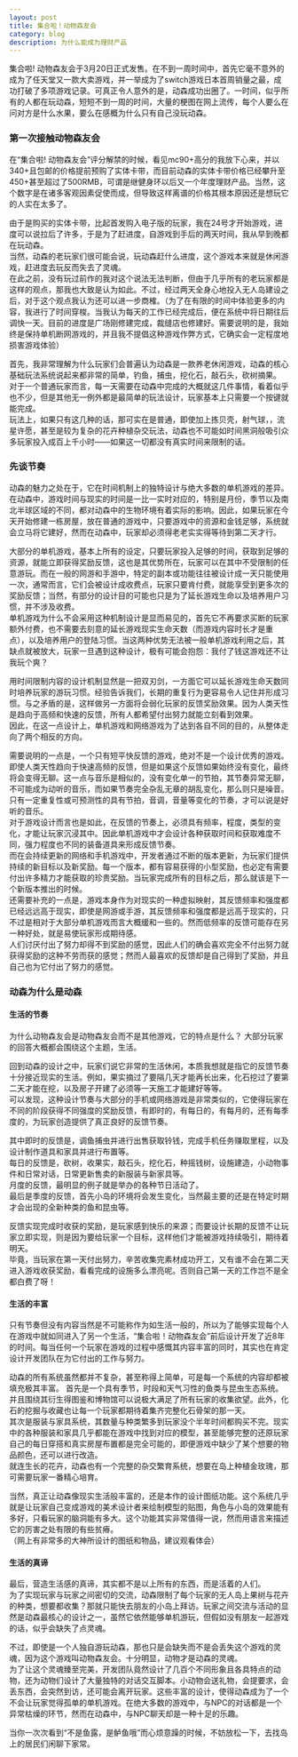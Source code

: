 ```yaml
---
layout: post
title: 集合啦！动物森友会
category: blog
description: 为什么能成为理财产品
---
```


集合啦! 动物森友会于3月20日正式发售。在不到一周时间中，首先它毫不意外的成为了任天堂又一款大卖游戏，并一举成为了switch游戏日本首周销量之最，成功打破了多项游戏记录。可真正令人意外的是，动森成功出圈了。一时间，似乎所有的人都在玩动森，短短不到一周的时间，大量的梗图在网上流传，每个人要么在问对方是什么水果，要么在感概为什么只有自己没玩动森。

### 第一次接触动物森友会

在“集合啦! 动物森友会”评分解禁的时候，看见mc90+高分的我放下心来，并以340+且包邮的价格提前预购了实体卡带，而目前动森的实体卡带价格已经攀升至450+甚至超过了500RMB，可谓是继健身环以后又一个年度理财产品。当然，这个数字是在诸多客观因素促使而成，但导致这样离谱的价格其根本原因还是想玩它的人实在太多了。

由于是购买的实体卡带，比起首发购入电子版的玩家，我在24号才开始游戏，进度可以说拉后了许多，于是为了赶进度，自游戏到手后的两天时间，我从早到晚都在玩动森。  
当然，动森的老玩家们很可能会说，玩动森赶什么进度，这个游戏本来就是休闲游戏，赶进度去玩反而失去了灵魂。  
在此之前，没有玩过前作的我对这个说法无法判断，但由于几乎所有的老玩家都是这样的观点，那我也大致是认为如此。不过，经过两天全身心地投入无人岛建设之后，对于这个观点我认为还可以进一步商榷。（为了在有限的时间中体验更多的内容，我进行了时间穿梭。当我认为每天的工作已经完成后，便在系统中将日期往后调快一天。目前的进度是广场刚修建完成，裁缝店也修建好。需要说明的是，我始终是保持单机断网游戏的，并且我不提倡这种游戏作弊方式，它确实会一定程度地损害游戏体验）

首先，我非常理解为什么玩家们会普遍认为动森是一款养老休闲游戏，动森的核心基础玩法系统说起来都非常的简单，钓鱼，捕虫，挖化石，敲石头，砍树摘果。  
对于一个普通玩家而言，每一天需要在动森中完成的大概就这几件事情，看着似乎也不少，但是其他无一例外都是最简单的玩法设计，玩家基本上只需要一个按键就能完成。  
玩法上，如果只有这几种的话，那可实在是普通，即使加上拣贝壳，射气球，，流星许愿，甚至是较为复杂的花卉种植杂交玩法，动森也不可能如时间黑洞般吸引众多玩家投入成百上千小时——如果这一切都没有真实时间来限制的话。

### 先谈节奏

动森的魅力之处在于，它在时间机制上的独特设计与绝大多数的单机游戏的差异。  
在动森中，游戏时间与现实的时间是一比一实时对应的，特别是月份，季节以及南北半球区域的不同，都对动森中的生物环境有着实际的影响。因此，如果玩家在今天开始修建一栋房屋，放在普通的游戏中，只要游戏中的资源和金钱足够，系统就会立马将它建好，然而在动森中，玩家却必须得老老实实得等待到第二天才行。

大部分的单机游戏，基本上所有的设定，只要玩家投入足够的时间，获取到足够的资源，就能立即获得奖励反馈，这也是其优势所在，玩家可以在其中不受限制的任意游玩。而在一般的网游和手游中，特定的副本或功能往往被设计成一天只能使用一次，通常而言，它们会被设计成收费点，玩家只要肯付费，就能享受到更多次的奖励反馈；当然，有部分的设计目的可能也只是为了延长游戏生命以及培养用户习惯，并不涉及收费。  
单机游戏为什么不会采用这种机制设计是显而易见的，首先它不再要求买断的玩家额外付费，也不需要去刻意的延长游戏现实生命天数（而游戏内容时长才是重点），以及培养用户的登陆习惯。当这两种优势无法被一般单机游戏利用之后，其缺点就被放大，玩家一旦遇到这种设计，极有可能会抱怨：我付了钱这游戏还不让我玩个爽？

用时间限制内容的设计机制显然是一把双刃剑，一方面它可以延长游戏生命天数同时培养玩家的游玩习惯。经验告诉我们，长期的重复行为更容易令人记住并形成习惯。与之矛盾的是，这样做另一方面将会弱化玩家的反馈奖励效果。因为人类天性是趋向于高频和快速的反馈，所有人都希望付出努力就能立刻看到效果。  
因此，在这一点设计上，单机游戏和网络游戏为了达到各自不同的目的，从整体走向了两个相反的方向。

需要说明的一点是，一个只有短平快反馈的游戏，绝对不是一个设计优秀的游戏。即使人类天性趋向于快速高频的反馈，但是如果这个反馈如果始终没有变化，最终将会变得无聊。这一点与音乐是相似的，没有变化单一的节拍，其节奏异常无聊，不可能成为动听的音乐，而如果节奏完全杂乱无章的胡乱变化，那么则只是噪音。只有一定重复性或可预测性的具有节拍，音调，音量等变化的节奏，才可以说是好听的音乐。  
对于游戏设计而言也是如此，在反馈的节奏上，必须具有频率，程度，类型的变化，才能让玩家沉浸其中。因此单机游戏中才会设计各种获取时间和获取难度不同，强力程度也不同的装备道具来形成反馈节奏。  
而在会持续更新的网络和手机游戏中，开发者通过不断的版本更新，为玩家们提供持续的新目标以及新奖励。每一个版本，都有容易获得的小型奖励，也必定有需要付出许多精力才能获取的珍贵奖励。当玩家完成所有的目标之后，那么就该是下一个新版本推出的时候。  
还需要补充的一点是，游戏本身作为对现实的一种虚拟映射，其反馈频率和强度都已经远远高于现实，即使是网游或手游，其反馈频率和强度都是远高于现实的，只不过是相对于大部分单机游戏而言大概缓和一些的。然而低频率的反馈可能存在另一种好处，就是易使玩家形成期待感。  
人们讨厌付出了努力却得不到奖励的感觉，因此人们的确会喜欢完全不付出努力就获得奖励的这种不劳而获的感觉；然而人最喜欢的反馈却是自己得到了奖励，并且自己也为它付出了努力的感觉。

### 动森为什么是动森

#### 生活的节奏

为什么动物森友会是动物森友会而不是其他游戏，它的特点是什么？
大部分玩家的回答大概都会围绕这个主题，生活。

回到动森的设计之中，玩家们说它非常的生活休闲，本质我想就是指它的反馈节奏十分接近现实的生活。例如，果实摘过了要隔几天才能再长出来，化石挖过了要第二天才能在挖，以及房子开建了必须等一天施工才能建好等等。  
可以发现，这种设计节奏与大部分的手机或网络游戏是非常类似的，它使得玩家在不同的阶段获得不同强度的奖励反馈，有即时的，有每日的，有每月的，还有每季度的，为玩家创造提供了真正良好的反馈节奏。  

其中即时的反馈是，调鱼捕虫并进行出售获取铃钱，完成手机任务赚取里程，以及设计制作道具和家具并进行布置等。  
每日的反馈是，砍树，收果实，敲石头，挖化石，种摇钱树，设施建造，小动物事件和日常对话，日常更新售卖的新服装与新家具等。  
月度的反馈，最明显的例子就是举办的各种节日活动了。  
最后是季度的反馈，首先小岛的环境将会发生变化，当然最主要的还是在特定时期才会出现的全新种类的鱼和昆虫等。  

反馈实现完成时收获的奖励，是玩家感到快乐的来源；而要设计长期的反馈不让玩家立即实现，则是因为要给玩家一个目标，这样他们才能被游戏持续吸引，期待着明天。  
毕竟，当玩家在第一天付出努力，辛苦收集完素材成功开工，又有谁不会在第二天进入游戏收获奖励，看看完成的设施多么漂亮呢。否则自己第一天的工作岂不是全都白费了呀！


#### 生活的丰富

只有节奏但没有内容当然是不可能称作为如生活一般的，所以为了能够实现每个人在游戏中就如同进入了另一个生活，“集合啦！动物森友会”前后设计开发了近8年的时间。每当任何一个玩家在游戏的过程中感慨其内容丰富的同时，其实也在肯定设计开发团队在为它付出的工作与努力。

动森的所有系统虽然都并不复杂，甚至称得上简单，可是每一个系统的内容却都被填充极其丰富。
首先是一个具有季节，时段和天气习性的鱼类与昆虫生态系统。并且围绕其衍生得图鉴和博物馆可以说极大满足了所有玩家的收集欲望。此外，化石的挖掘与收藏也让每一个玩家都期待着集齐完整化石骨架的那一天。  
其次是服装与家具系统，其数量与种类繁多到玩家没个半年时间都购买不完。现实中的各种服装和家具几乎都能在游戏中找到对应的模型，甚至能够完整的还原玩家自己的每日穿搭和真实房屋布置都是完全可能的，即便游戏中缺少了某个想要的物品颜色，还可以进行改造。  
就连生长的花卉，动森也有一个完整的杂交繁育系统，想要在岛上种植金玫瑰，那可需要玩家一番精心培育。

当然，真正让动森像现实生活般丰富的，还是本作的设计图纸功能。这个系统几乎就是让玩家自己变成游戏的美术设计者来绘制模型的贴图，角色与小岛的效果能有多好，只看玩家的脑洞能有多大。这个功能其实非常值得一说，然而用语言来描述它的厉害之处有限的有些贫瘠。  
（网上有非常多的大神所设计的图纸和物品，建议观看体会）


#### 生活的真谛

最后，营造生活感的真谛，其实都不是以上所有的东西，而是活着的人们。  
为了实现玩家与玩家之间密切的交流，动森限制了每个玩家的无人岛上果树与花卉的种类，想要都收集？那就只能快去朋友的小岛上拜访。玩家之间交流与活动的显然是动森最核心的设计之一，虽然它依然能够单机游玩，但假如没有朋友一起游戏的话，似乎会缺失了点灵魂。

不过，即使是一个人独自游玩动森，那也只是会缺失而不是会丢失这个游戏的灵魂，因为这个游戏叫动物森友会。十分明显，动物才是动森的灵魂。   
为了让这个灵魂臻至完美，开发团队竟然设计了几百个不同形象且各具特点的动物，还为动物们设计了大量独特的对话交互脚本。小动物会送礼物，会提要求，会丢东西，会突然到访，还可能会离开玩家。这些丰富的设计，使得动森成为了一个不会让玩家觉得孤单的单机游戏。在绝大多数的游戏中，与NPC的对话都是一个异常枯燥的环节，然而在动森中，与NPC聊天却是一种十足的乐趣。

当你一次次看到“不是鱼露，是鲈鱼哦”而心烦意躁的时候，不妨放松一下，去找岛上的居民们闲聊下家常。


